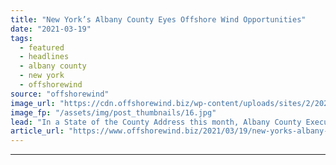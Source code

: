 ```yaml
---
title: "New York’s Albany County Eyes Offshore Wind Opportunities"
date: "2021-03-19"
tags: 
  - featured
  - headlines
  - albany county
  - new york
  - offshorewind
source: "offshorewind"
image_url: "https://cdn.offshorewind.biz/wp-content/uploads/sites/2/2021/03/19124003/Daniel-McCoy-Albany-County-Executive.jpg"
image_fp: "/assets/img/post_thumbnails/16.jpg"
lead: "In a State of the County Address this month, Albany County Executive Daniel P."
article_url: "https://www.offshorewind.biz/2021/03/19/new-yorks-albany-county-eyes-offshore-wind-opportunities/"
---
```


---
